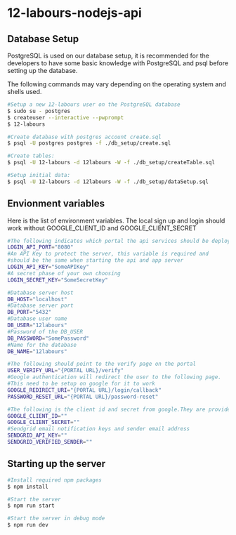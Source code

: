 # 12-labours-nodejs-api

## Database Setup

PostgreSQL is used on our database setup, it is recommended for the developers to have some basic
knowledge with PostgreSQL and psql before setting up the database.

The following commands may vary depending on the operating system and shells used.

```bash
#Setup a new 12-labours user on the PostgreSQL database
$ sudo su - postgres
$ createuser --interactive --pwprompt
$ 12-labours

#Create database with postgres account create.sql
$ psql -U postgres postgres -f ./db_setup/create.sql

#Create tables:
$ psql -U 12-labours -d 12labours -W -f ./db_setup/createTable.sql

#Setup initial data:
$ psql -U 12-labours -d 12labours -W -f ./db_setup/dataSetup.sql
```

## Envionment variables

Here is the list of environment variables. The local sign up and login should work without
GOOGLE_CLIENT_ID and GOOGLE_CLIENT_SECRET

```bash
#The following indicates which portal the api services should be deployed on
LOGIN_API_PORT="8080"
#An API Key to protect the server, this variable is required and
#should be the same when starting the api and app server
LOGIN_API_KEY="SomeAPIKey"
#A secret phase of your own choosing
LOGIN_SECRET_KEY="SomeSecretKey"

#Database server host
DB_HOST="localhost"
#Database server port
DB_PORT="5432"
#Database user name
DB_USER="12labours"
#Password of the DB_USER
DB_PASSWORD="SomePassword"
#Name for the database
DB_NAME="12labours"

#The following should point to the verify page on the portal
USER_VERIFY_URL="{PORTAL URL}/verify"
#Google authentication will redirect the user to the following page.
#This need to be setup on google for it to work
GOOGLE_REDIRECT_URI="{PORTAL URL}/login/callback"
PASSWORD_RESET_URL="{PORTAL URL}/password-reset"

#The following is the client id and secret from google.They are provided from the Credentials setup on Google Cloud. They are used for google login
GOOGLE_CLIENT_ID=""
GOOGLE_CLIENT_SECRET=""
#Sendgrid email notification keys and sender email address
SENDGRID_API_KEY=""
SENDGRID_VERIFIED_SENDER=""
```

## Starting up the server

```bash
#Install required npm packages
$ npm install

#Start the server
$ npm run start

#Start the server in debug mode
$ npm run dev
```
